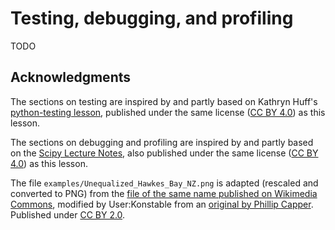 # Testing, debugging, and profiling

TODO

## Acknowledgments

The sections on testing are inspired by and partly based on Kathryn Huff's [python-testing lesson](http://katyhuff.github.io/python-testing/), published under the same license ([CC BY 4.0](https://creativecommons.org/licenses/by/4.0/)) as this lesson.

The sections on debugging and profiling are inspired by and partly based on
the [Scipy Lecture Notes](http://www.scipy-lectures.org/), also published
under the same license ([CC BY 4.0](https://creativecommons.org/licenses/by/4.0/))
as this lesson.

The file `examples/Unequalized_Hawkes_Bay_NZ.png` is adapted (rescaled and
converted to PNG) from the [file of the same name published on Wikimedia Commons](https://commons.wikimedia.org/w/index.php?curid=855363),
modified by User:Konstable from an [original by Phillip Capper](https://www.flickr.com/photos/42033648@N00/74545131/).
Published under [CC BY 2.0](https://creativecommons.org/licenses/by/2.0/).
